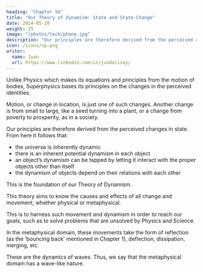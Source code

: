 ```yaml
---
heading: "Chapter 5b"
title: "Our Theory of Dynamism: State and State-Change"
date: 2024-05-20
weight: 25
image: "/photos/tech/phone.jpg"
description: "Our principles are therefore derived from the perceived changes in state."
icon: /icons/sp.png
writer:
  name: Juan
  url: https://www.linkedin.com/in/jundalisay/
---
```



Unlike Physics which makes its equations and principles from the motion of bodies, Superphysics bases its principles on the changes in the perceived identities. 

Motion, or change in location, is just one of such changes. Another change is from small to large, like a seed turning into a plant, or a change from poverty to prosperity, as in a society.

Our principles are therefore derived from the perceived changes in state. From here it follows that:
- the universe is inherently dynamic
- there is an inherent potential dynamism in each object
- an object’s dynamism can be tapped by letting it interact with the proper objects other than itself
- the dynamism of objects depend on their relations with each other 

This is the foundation of our Theory of Dynamism. 

This theory aims to know the causes and effects of all change and movement, whether physical or metaphysical. 

This is to harness such movement and dynamism in order to reach our goals, such as to solve problems that are unsolved by Physics and Science.

In the metaphysical domain, these movements take the form of reflection (as the ‘bouncing back’ mentioned in Chapter 1), deflection, dissipation, merging, etc. 

These are the dynamics of waves. Thus, we say that the metaphysical domain has a wave-like nature.

